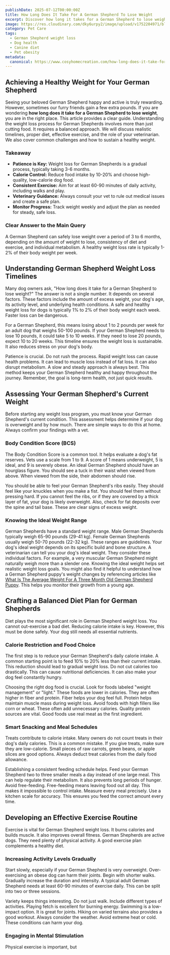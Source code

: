 ```yaml
---
publishDate: 2025-07-12T00:00:00Z
title: How Long Does It Take For A German Shepherd To Lose Weight
excerpt: Discover how long it takes for a German Shepherd to lose weight. Learn about safe weight loss strategies, diet, exercise, and health tips.
image: https://res.cloudinary.com/dky6urpy2/image/upload/v1752204971/blog_image_1752204971_fpojst.webp
category: Pet Care
tags:
  - German Shepherd weight loss
  - Dog health
  - Canine diet
  - Pet obesity
metadata:
  canonical: https://www.cosyhomecreation.com/how-long-does-it-take-for-a-german-shepherd-to-lose-weight
---
```


## Achieving a Healthy Weight for Your German Shepherd

Seeing your beloved German Shepherd happy and active is truly rewarding. However, sometimes our furry friends gain a few extra pounds. If you are wondering **how long does it take for a German Shepherd to lose weight**, you are in the right place. This article provides a clear guide. Understanding the weight loss process for German Shepherds involves more than just cutting food. It requires a balanced approach. We will discuss realistic timelines, proper diet, effective exercise, and the role of your veterinarian. We also cover common challenges and how to sustain a healthy weight.

### Takeaway

*   **Patience is Key:** Weight loss for German Shepherds is a gradual process, typically taking 3-6 months.
*   **Calorie Control:** Reduce food intake by 10-20% and choose high-quality, low-calorie dog food.
*   **Consistent Exercise:** Aim for at least 60-90 minutes of daily activity, including walks and play.
*   **Veterinary Guidance:** Always consult your vet to rule out medical issues and create a safe plan.
*   **Monitor Progress:** Track weight weekly and adjust the plan as needed for steady, safe loss.

### Clear Answer to the Main Query

A German Shepherd can safely lose weight over a period of 3 to 6 months, depending on the amount of weight to lose, consistency of diet and exercise, and individual metabolism. A healthy weight loss rate is typically 1-2% of their body weight per week.

## Understanding German Shepherd Weight Loss Timelines

Many dog owners ask, "How long does it take for a German Shepherd to lose weight?" The answer is not a single number. It depends on several factors. These factors include the amount of excess weight, your dog's age, its activity level, and underlying health conditions. A safe and healthy weight loss for dogs is typically 1% to 2% of their body weight each week. Faster loss can be dangerous.

For a German Shepherd, this means losing about 1 to 2 pounds per week for an adult dog that weighs 50-100 pounds. If your German Shepherd needs to lose 10 pounds, it could take 5 to 10 weeks. If they need to lose 20 pounds, expect 10 to 20 weeks. This timeline ensures the weight loss is sustainable. It also reduces stress on your dog's body.

Patience is crucial. Do not rush the process. Rapid weight loss can cause health problems. It can lead to muscle loss instead of fat loss. It can also disrupt metabolism. A slow and steady approach is always best. This method keeps your German Shepherd healthy and happy throughout the journey. Remember, the goal is long-term health, not just quick results.

## Assessing Your German Shepherd's Current Weight

Before starting any weight loss program, you must know your German Shepherd's current condition. This assessment helps determine if your dog is overweight and by how much. There are simple ways to do this at home. Always confirm your findings with a vet.

### Body Condition Score (BCS)

The Body Condition Score is a common tool. It helps evaluate a dog's fat reserves. Vets use a scale from 1 to 9. A score of 1 means underweight, 5 is ideal, and 9 is severely obese. An ideal German Shepherd should have an hourglass figure. You should see a tuck in their waist when viewed from above. When viewed from the side, their abdomen should rise.

You should be able to feel your German Shepherd's ribs easily. They should feel like your knuckles when you make a fist. You should feel them without pressing hard. If you cannot feel the ribs, or if they are covered by a thick layer of fat, your dog is likely overweight. Also, check for fat deposits over the spine and tail base. These are clear signs of excess weight.

### Knowing the Ideal Weight Range

German Shepherds have a standard weight range. Male German Shepherds typically weigh 65-90 pounds (29-41 kg). Female German Shepherds usually weigh 50-70 pounds (22-32 kg). These ranges are guidelines. Your dog's ideal weight depends on its specific build and bone structure. A veterinarian can tell you your dog's ideal weight. They consider these individual factors. For example, a very muscular German Shepherd might naturally weigh more than a slender one. Knowing the ideal weight helps set realistic weight loss goals. You might also find it helpful to understand how a German Shepherd puppy's weight changes by referencing articles like [What Is The Average Weight For A Three Month Old German Shepherd Puppy](https://cosyhomecreation.com/what-is-the-average-weight-for-a-three-month-old-german-shepherd-puppy). This helps you monitor their growth from a young age.

## Crafting a Balanced Diet Plan for German Shepherds

Diet plays the most significant role in German Shepherd weight loss. You cannot out-exercise a bad diet. Reducing calorie intake is key. However, this must be done safely. Your dog still needs all essential nutrients.

### Calorie Restriction and Food Choice

The first step is to reduce your German Shepherd's daily calorie intake. A common starting point is to feed 10% to 20% less than their current intake. This reduction should lead to gradual weight loss. Do not cut calories too drastically. This can cause nutritional deficiencies. It can also make your dog feel constantly hungry.

Choosing the right dog food is crucial. Look for foods labeled "weight management" or "light." These foods are lower in calories. They are often higher in fiber and protein. Fiber helps your dog feel full. Protein helps maintain muscle mass during weight loss. Avoid foods with high fillers like corn or wheat. These often add unnecessary calories. Quality protein sources are vital. Good foods use real meat as the first ingredient.

### Smart Snacking and Meal Schedules

Treats contribute to calorie intake. Many owners do not count treats in their dog's daily calories. This is a common mistake. If you give treats, make sure they are low-calorie. Small pieces of raw carrots, green beans, or apple slices are good options. Always deduct treat calories from the daily food allowance.

Establishing a consistent feeding schedule helps. Feed your German Shepherd two to three smaller meals a day instead of one large meal. This can help regulate their metabolism. It also prevents long periods of hunger. Avoid free-feeding. Free-feeding means leaving food out all day. This makes it impossible to control intake. Measure every meal precisely. Use a kitchen scale for accuracy. This ensures you feed the correct amount every time.

## Developing an Effective Exercise Routine

Exercise is vital for German Shepherd weight loss. It burns calories and builds muscle. It also improves overall fitness. German Shepherds are active dogs. They need plenty of physical activity. A good exercise plan complements a healthy diet.

### Increasing Activity Levels Gradually

Start slowly, especially if your German Shepherd is very overweight. Over-exercising an obese dog can harm their joints. Begin with shorter walks. Gradually increase the duration and intensity. A typical adult German Shepherd needs at least 60-90 minutes of exercise daily. This can be split into two or three sessions.

Variety keeps things interesting. Do not just walk. Include different types of activities. Playing fetch is excellent for burning energy. Swimming is a low-impact option. It is great for joints. Hiking on varied terrains also provides a good workout. Always consider the weather. Avoid extreme heat or cold. These conditions can harm your dog.

### Engaging in Mental Stimulation

Physical exercise is important, but